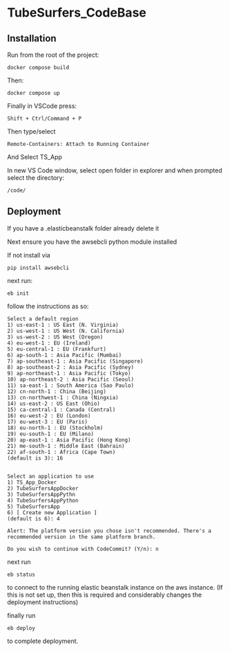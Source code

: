 # TubeSurfers_CodeBase


## Installation
Run from the root of the project:
```
docker compose build
```

Then:
```
docker compose up
```

Finally in VSCode press:
```
Shift + Ctrl/Command + P
```

Then type/select
```
Remote-Containers: Attach to Running Container
```
And Select TS_App

In new VS Code window, select open folder in explorer and when prompted select the directory:
```
/code/
```




## Deployment

If you have a .elasticbeanstalk folder already delete it

Next ensure you have the awsebcli python module installed

If not install via 

```
pip install awsebcli
```

next run:
```
eb init
```

follow the instructions as so:
```
Select a default region
1) us-east-1 : US East (N. Virginia)
2) us-west-1 : US West (N. California)
3) us-west-2 : US West (Oregon)
4) eu-west-1 : EU (Ireland)
5) eu-central-1 : EU (Frankfurt)
6) ap-south-1 : Asia Pacific (Mumbai)
7) ap-southeast-1 : Asia Pacific (Singapore)
8) ap-southeast-2 : Asia Pacific (Sydney)
9) ap-northeast-1 : Asia Pacific (Tokyo)
10) ap-northeast-2 : Asia Pacific (Seoul)
11) sa-east-1 : South America (Sao Paulo)
12) cn-north-1 : China (Beijing)
13) cn-northwest-1 : China (Ningxia)
14) us-east-2 : US East (Ohio)
15) ca-central-1 : Canada (Central)
16) eu-west-2 : EU (London)
17) eu-west-3 : EU (Paris)
18) eu-north-1 : EU (Stockholm)
19) eu-south-1 : EU (Milano)
20) ap-east-1 : Asia Pacific (Hong Kong)
21) me-south-1 : Middle East (Bahrain)
22) af-south-1 : Africa (Cape Town)
(default is 3): 16


Select an application to use
1) TS_App_Docker
2) TubeSurfersAppDocker
3) TubeSurfersAppPythn
4) TubeSurfersAppPython
5) TubeSurfersApp
6) [ Create new Application ]
(default is 6): 4

Alert: The platform version you chose isn't recommended. There's a recommended version in the same platform branch.

Do you wish to continue with CodeCommit? (Y/n): n
```

next run
```
eb status
```

to connect to the running elastic beanstalk instance on the aws instance. (If this is not set up, then this is required and considerably changes the deployment instructions)

finally run
```
eb deploy
```
to complete deployment.